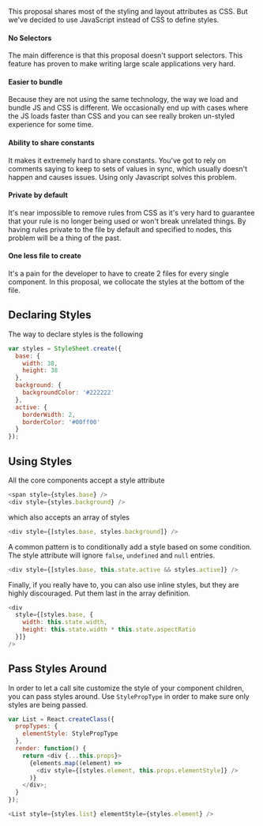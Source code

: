 This proposal shares most of the styling and layout attributes as CSS. But we've decided to use JavaScript instead of CSS to define styles.

#### No Selectors

The main difference is that this proposal doesn't support selectors. This feature has proven to make writing large scale applications very hard.

#### Easier to bundle

Because they are not using the same technology, the way we load and bundle JS and CSS is different. We occasionally end up with cases where the JS loads faster than CSS and you can see really broken un-styled experience for some time.

#### Ability to share constants

It makes it extremely hard to share constants. You've got to rely on comments saying to keep to sets of values in sync, which usually doesn't happen and causes issues. Using only Javascript solves this problem.

#### Private by default

It's near impossible to remove rules from CSS as it's very hard to guarantee that your rule is no longer being used or won't break unrelated things. By having rules private to the file by default and specified to nodes, this problem will be a thing of the past.

#### One less file to create

It's a pain for the developer to have to create 2 files for every single component. In this proposal, we collocate the styles at the bottom of the file.


## Declaring Styles

The way to declare styles is the following

```javascript
var styles = StyleSheet.create({
  base: {
    width: 38,
    height: 38
  },
  background: {
    backgroundColor: '#222222'
  },
  active: {
    borderWidth: 2,
    borderColor: '#00ff00'
  }
});
```

## Using Styles

All the core components accept a style attribute

```javascript
<span style={styles.base} />
<div style={styles.background} />
```

which also accepts an array of styles

```javascript
<div style={[styles.base, styles.background]} />
```

A common pattern is to conditionally add a style based on some condition. The style attribute will ignore `false`, `undefined` and `null` entries.

```javascript
<div style={[styles.base, this.state.active && styles.active]} />
```

Finally, if you really have to, you can also use inline styles, but they are highly discouraged. Put them last in the array definition.

```javascript
<div
  style={[styles.base, {
    width: this.state.width,
    height: this.state.width * this.state.aspectRatio
  }]}
/>
```

## Pass Styles Around

In order to let a call site customize the style of your component children, you can pass styles around. Use `StylePropType` in order to make sure only styles are being passed.

```javascript
var List = React.createClass({
  propTypes: {
    elementStyle: StylePropType
  },
  render: function() {
    return <div {...this.props}>
      {elements.map((element) =>
        <div style={[styles.element, this.props.elementStyle]} />
      )}
    </div>;
  }
});

<List style={styles.list} elementStyle={styles.element} />
```

